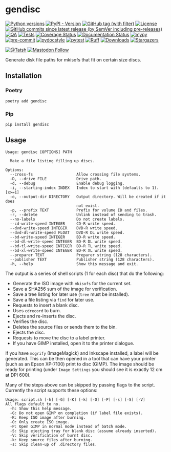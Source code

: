 # gendisc

[![Python versions](https://img.shields.io/pypi/pyversions/gendisc.svg?color=blue&logo=python&logoColor=white)](https://www.python.org/)
[![PyPI - Version](https://img.shields.io/pypi/v/gendisc)](https://pypi.org/project/gendisc/)
[![GitHub tag (with filter)](https://img.shields.io/github/v/tag/Tatsh/gendisc)](https://github.com/Tatsh/gendisc/tags)
[![License](https://img.shields.io/github/license/Tatsh/gendisc)](https://github.com/Tatsh/gendisc/blob/master/LICENSE.txt)
[![GitHub commits since latest release (by SemVer including pre-releases)](https://img.shields.io/github/commits-since/Tatsh/gendisc/v0.0.12/master)](https://github.com/Tatsh/gendisc/compare/v0.0.12...master)
[![QA](https://github.com/Tatsh/gendisc/actions/workflows/qa.yml/badge.svg)](https://github.com/Tatsh/gendisc/actions/workflows/qa.yml)
[![Tests](https://github.com/Tatsh/gendisc/actions/workflows/tests.yml/badge.svg)](https://github.com/Tatsh/gendisc/actions/workflows/tests.yml)
[![Coverage Status](https://coveralls.io/repos/github/Tatsh/gendisc/badge.svg?branch=master)](https://coveralls.io/github/Tatsh/gendisc?branch=master)
[![Documentation Status](https://readthedocs.org/projects/gendisc/badge/?version=latest)](https://gendisc.readthedocs.org/?badge=latest)
[![mypy](https://www.mypy-lang.org/static/mypy_badge.svg)](http://mypy-lang.org/)
[![pre-commit](https://img.shields.io/badge/pre--commit-enabled-brightgreen?logo=pre-commit&logoColor=white)](https://github.com/pre-commit/pre-commit)
[![pydocstyle](https://img.shields.io/badge/pydocstyle-enabled-AD4CD3)](http://www.pydocstyle.org/en/stable/)
[![pytest](https://img.shields.io/badge/pytest-zz?logo=Pytest&labelColor=black&color=black)](https://docs.pytest.org/en/stable/)
[![Ruff](https://img.shields.io/endpoint?url=https://raw.githubusercontent.com/astral-sh/ruff/main/assets/badge/v2.json)](https://github.com/astral-sh/ruff)
[![Downloads](https://static.pepy.tech/badge/gendisc/month)](https://pepy.tech/project/gendisc)
[![Stargazers](https://img.shields.io/github/stars/Tatsh/gendisc?logo=github&style=flat)](https://github.com/Tatsh/gendisc/stargazers)

[![@Tatsh](https://img.shields.io/badge/dynamic/json?url=https%3A%2F%2Fpublic.api.bsky.app%2Fxrpc%2Fapp.bsky.actor.getProfile%2F%3Factor%3Ddid%3Aplc%3Auq42idtvuccnmtl57nsucz72%26query%3D%24.followersCount%26style%3Dsocial%26logo%3Dbluesky%26label%3DFollow%2520%40Tatsh&query=%24.followersCount&style=social&logo=bluesky&label=Follow%20%40Tatsh)](https://bsky.app/profile/Tatsh.bsky.social)
[![Mastodon Follow](https://img.shields.io/mastodon/follow/109370961877277568?domain=hostux.social&style=social)](https://hostux.social/@Tatsh)

Generate disk file paths for mkisofs that fit on certain size discs.

## Installation

### Poetry

```shell
poetry add gendisc
```

### Pip

```shell
pip install gendisc
```

## Usage

```plain
Usage: gendisc [OPTIONS] PATH

  Make a file listing filling up discs.

Options:
  --cross-fs                   Allow crossing file systems.
  -D, --drive FILE             Drive path.
  -d, --debug                  Enable debug logging.
  -i, --starting-index INDEX   Index to start with (defaults to 1).  [x>=1]
  -o, --output-dir DIRECTORY   Output directory. Will be created if it does
                               not exist.
  -p, --prefix TEXT            Prefix for volume ID and files.
  -r, --delete                 Unlink instead of sending to trash.
  --no-labels                  Do not create labels.
  --cd-write-speed INTEGER     CD-R write speed.
  --dvd-write-speed INTEGER    DVD-R write speed.
  --dvd-dl-write-speed FLOAT   DVD-R DL write speed.
  --bd-write-speed INTEGER     BD-R write speed.
  --bd-dl-write-speed INTEGER  BD-R DL write speed.
  --bd-tl-write-speed INTEGER  BD-R TL write speed.
  --bd-xl-write-speed INTEGER  BD-R XL write speed.
  --preparer TEXT              Preparer string (128 characters).
  --publisher TEXT             Publisher string (128 characters).
  -h, --help                   Show this message and exit.
```

The output is a series of shell scripts (1 for each disc) that do the following:

- Generate the ISO image with `mkisofs` for the current set.
- Save a SHA256 sum of the image for verification.
- Save a tree listing for later use (`tree` must be installed).
- Save a file listing via `find` for later use.
- Requests to insert a blank disc.
- Uses `cdrecord` to burn.
- Ejects and re-inserts the disc.
- Verifies the disc.
- Deletes the source files or sends them to the bin.
- Ejects the disc.
- Requests to move the disc to a label printer.
- If you have GIMP installed, open it to the printer dialogue.

If you have `mogrify` (ImageMagick) and Inkscape installed, a label will be generated. This can be
then opened in a tool that can have your printer (such as an Epson XP-7100) print to disc (GIMP).
The image should be ready for printing (under `Image Settings` you should see it is exactly 12 cm at
DPI 600).

Many of the steps above can be skipped by passing flags to the script. Currently the script supports
these options:

```plain
Usage: script.sh [-h] [-G] [-K] [-k] [-O] [-P] [-s] [-S] [-V]
All flags default to no.
  -h: Show this help message.
  -G: Do not open GIMP on completion (if label file exists).
  -K: Keep ISO image after burning.
  -O: Only create ISO image.
  -P: Open GIMP in normal mode instead of batch mode.
  -S: Skip ejecting tray for blank disc (assume already inserted).
  -V: Skip verification of burnt disc.
  -k: Keep source files after burning.
  -s: Skip clean-up of .directory files.
```
